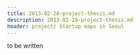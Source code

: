 ```yaml
---
title: 2013-02-28-project-thesis.md
description: 2013-02-28-project-thesis.md
header: project/ Startup maps in Seoul
---
```


to be written
